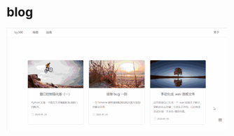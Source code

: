# blog
![外观](https://github.com/GitFlzy/blog/blob/master/static/assets/blogImg/a74660632e2a9e6708a2ceed5126.gif.gif)

